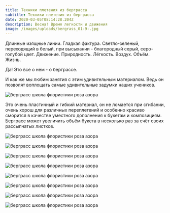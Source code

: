 ```yaml
---
title: Техники плетения из берграсса
subtitle: Техники плетения из берграсса
date: 2020-03-05T08:14:28.204Z
description: Весна! Время легкости и движения
image: /images/uploads/bergrass_01-9-.jpg
---
```

Длинные изящные линии. Гладкая фактура. Светло-зеленый, переходящий в белый, при высыхании - благородный серый, серо-голубой цвет. Движение. Природность. Лёгкость. Воздух. Объём. Жизнь.

Да! Это все о нем - о берграссе. 

И как же мы любим занятия с этим удивительным материалом. Ведь он позволят воплощать самые удивительные задумки наших учеников.

![берграсс школа флористики роза азора](/images/uploads/bergrass_01-24-.jpg "берграсс школа флористики роза азора")

Это очень пластичный и гибкий материал, он не ломается при сгибании, очень хорош для различных переплетений и особенно красиво сморится в качестве уместного дополнения к букетам и композициям. Берграсс может увеличить объём букета в несколько раз за счёт своих рассыпчатых листков.

![берграсс школа флористики роза азора](/images/uploads/bergrass_01-26-.jpg "берграсс школа флористики роза азора")

![берграсс школа флористики роза азора](/images/uploads/bergrass_01-20-.jpg "берграсс школа флористики роза азора")

![берграсс школа флористики роза азора](/images/uploads/bergrass_01-22-.jpg "берграсс школа флористики роза азора")

![берграсс школа флористики роза азора](/images/uploads/bergrass_01-18-.jpg "берграсс школа флористики роза азора")

![берграсс школа флористики роза азора](/images/uploads/bergrass_01-27-.jpg "берграсс школа флористики роза азора")

![берграсс школа флористики роза азора](/images/uploads/bergrass_01-1-.jpg "берграсс школа флористики роза азора")

![берграсс школа флористики роза азора](/images/uploads/bergrass_01-21-.jpg "берграсс школа флористики роза азора")

![берграсс школа флористики роза азора](/images/uploads/bergrass_01-19-.jpg "берграсс школа флористики роза азора")
